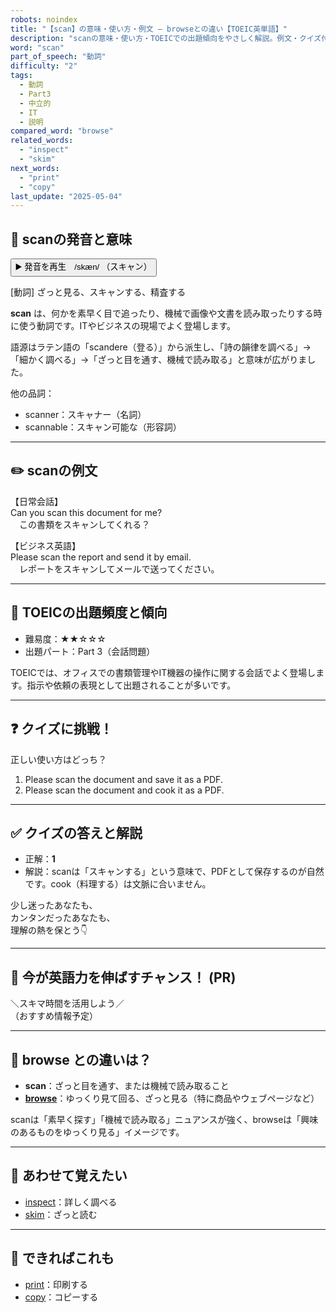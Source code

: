 ```yaml
---
robots: noindex
title: "【scan】の意味・使い方・例文 ― browseとの違い【TOEIC英単語】"
description: "scanの意味・使い方・TOEICでの出題傾向をやさしく解説。例文・クイズ付きでbrowseとの違いもわかりやすく学べます。"
word: "scan"
part_of_speech: "動詞"
difficulty: "2"
tags:
  - 動詞
  - Part3
  - 中立的
  - IT
  - 説明
compared_word: "browse"
related_words:
  - "inspect"
  - "skim"
next_words:
  - "print"
  - "copy"
last_update: "2025-05-04"
---
```


## 🔰 scanの発音と意味

<button class="play-audio" onclick="playTTS('scan')">
  <span class="play-audio-main">
    ▶️ 発音を再生　/skæn/
  </span>
  <span class="play-audio-sub">
    （スキャン）
  </span>
</button>

[動詞] ざっと見る、スキャンする、精査する

**scan** は、何かを素早く目で追ったり、機械で画像や文書を読み取ったりする時に使う動詞です。ITやビジネスの現場でよく登場します。

語源はラテン語の「scandere（登る）」から派生し、「詩の韻律を調べる」→「細かく調べる」→「ざっと目を通す、機械で読み取る」と意味が広がりました。

他の品詞：  
- scanner：スキャナー（名詞）
- scannable：スキャン可能な（形容詞）

---

## ✏️ scanの例文

【日常会話】  
Can you scan this document for me?  
　この書類をスキャンしてくれる？

【ビジネス英語】  
Please scan the report and send it by email.  
　レポートをスキャンしてメールで送ってください。

---

## 🎯 TOEICの出題頻度と傾向

- 難易度：★★☆☆☆
- 出題パート：Part 3（会話問題）

TOEICでは、オフィスでの書類管理やIT機器の操作に関する会話でよく登場します。指示や依頼の表現として出題されることが多いです。

---

## ❓ クイズに挑戦！

正しい使い方はどっち？

1. Please scan the document and save it as a PDF.  
2. Please scan the document and cook it as a PDF.

---

## ✅ クイズの答えと解説

- 正解：**1**
- 解説：scanは「スキャンする」という意味で、PDFとして保存するのが自然です。cook（料理する）は文脈に合いません。

少し迷ったあなたも、  
カンタンだったあなたも、  
理解の熱を保とう👇️

---

## 🚀 今が英語力を伸ばすチャンス！ (PR)

<div class="info-center">
＼スキマ時間を活用しよう／<br>  
（おすすめ情報予定）
</div>

---

## 🤔  browse との違いは？

- **scan**：ざっと目を通す、または機械で読み取ること
- **[browse](/word/browse)**：ゆっくり見て回る、ざっと見る（特に商品やウェブページなど）

scanは「素早く探す」「機械で読み取る」ニュアンスが強く、browseは「興味のあるものをゆっくり見る」イメージです。

---

## 🧩 あわせて覚えたい

- [inspect](/word/inspect)：詳しく調べる
- [skim](/word/skim)：ざっと読む

---

## 📖 できればこれも

- [print](/word/print)：印刷する
- [copy](/word/copy)：コピーする

<!-- cvid: aid46_bid06 -->
